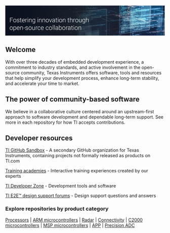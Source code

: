 ![Open Source at Texas Instruments](https://github.com/elijahrobert/testrepo/blob/6eea1986427cf8a087995698129e2432c24a0511/TI-GitHubBanner-ReadMe.png)

## Welcome

With over three decades of embedded development experience, a commitment to industry standards, and active involvement in the open-source community, Texas Instruments offers software, tools and resources that help simplify your development process, enhance long-term stability, and accelerate your time to market. 

## The power of community-based software 

We believe in a collaborative culture centered around an upstream-first approach to software development and dependable long-term support. See more in each repository for how TI accepts contributions. 

## Developer resources

[TI GitHub Sandbox](https://github.com/TexasInstruments-Sandbox) - A secondary GitHub organization for Texas Instruments, containing projects not formally released as products on TI.com

[Training academies](ti.com/design-development/ti-developer-zone.html#ti-developer-zone-tab-1) - Interactive training experiences created by our experts

[TI Developer Zone](https://dev.ti.com) - Development tools and software

[TI E2E™ design support forums](https://e23.ti.com) - Design support questions and answers

### Explore repositories by product category
[Processors](https://github.com/search?q=topic%3Ati-processors+org%3ATexasInstruments+fork%3Atrue&type=repositories) | [ARM microcontrollers](https://github.com/search?q=topic%3Ati-ARM-microcontrollers+org%3ATexasInstruments+fork%3Atrue&type=repositories) | [Radar](https://github.com/search?q=topic%3Ati-radar+org%3ATexasInstruments+fork%3Atrue&type=repositories) | [Connectivity](https://github.com/search?q=topic%3Ati-connectivity+org%3ATexasInstruments+fork%3Atrue&type=repositories) | [C2000 microcontrollers](https://github.com/search?q=topic%3Ati-c2000-microcontrollers+org%3ATexasInstruments+fork%3Atrue&type=repositories) | [MSP microcontrollers](https://github.com/search?q=topic%3Ati-msp-microcontrollers+org%3ATexasInstruments+fork%3Atrue&type=repositories) | [APP](https://github.com/search?q=topic%3Ati-app+org%3ATexasInstruments+fork%3Atrue&type=repositories) | [Precision ADC](https://github.com/search?q=topic%3Ati-padc+org%3ATexasInstruments+fork%3Atrue&type=repositories)
